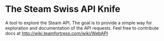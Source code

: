 The Steam Swiss API Knife
=========================

A tool to explore the Steam API. The goal is to provide a simple
way for exploration and documentation of the API requests. Feel
free to contribute docs at http://wiki.teamfortress.com/wiki/WebAPI
